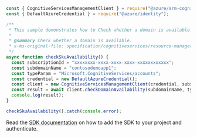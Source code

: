 ```javascript
const { CognitiveServicesManagementClient } = require("@azure/arm-cognitiveservices");
const { DefaultAzureCredential } = require("@azure/identity");

/**
 * This sample demonstrates how to Check whether a domain is available.
 *
 * @summary Check whether a domain is available.
 * x-ms-original-file: specification/cognitiveservices/resource-manager/Microsoft.CognitiveServices/stable/2022-03-01/examples/CheckDomainAvailability.json
 */
async function checkSkuAvailability() {
  const subscriptionId = "xxxxxxxx-xxxx-xxxx-xxxx-xxxxxxxxxxxx";
  const subdomainName = "contosodemoapp1";
  const typeParam = "Microsoft.CognitiveServices/accounts";
  const credential = new DefaultAzureCredential();
  const client = new CognitiveServicesManagementClient(credential, subscriptionId);
  const result = await client.checkDomainAvailability(subdomainName, typeParam);
  console.log(result);
}

checkSkuAvailability().catch(console.error);
```

Read the [SDK documentation](https://github.com/Azure/azure-sdk-for-js/blob/%40azure%2Farm-cognitiveservices_7.2.0/sdk/cognitiveservices/arm-cognitiveservices/README.md) on how to add the SDK to your project and authenticate.
